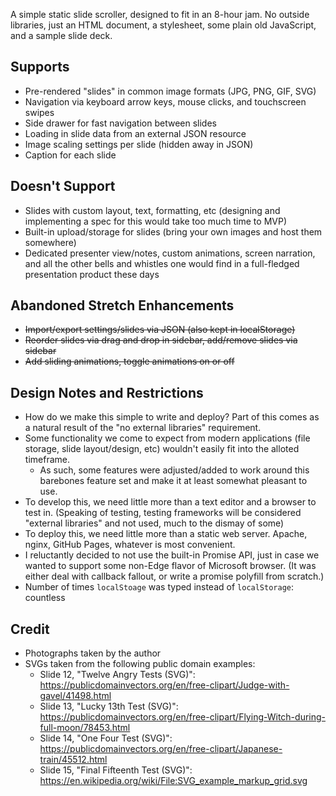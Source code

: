 A simple static slide scroller, designed to fit in an 8-hour jam. No outside libraries, just an HTML document, a stylesheet, some plain old JavaScript, and a sample slide deck.

## Supports
- Pre-rendered "slides" in common image formats (JPG, PNG, GIF, SVG)
- Navigation via keyboard arrow keys, mouse clicks, and touchscreen swipes
- Side drawer for fast navigation between slides
- Loading in slide data from an external JSON resource 
- Image scaling settings per slide (hidden away in JSON)
- Caption for each slide

## Doesn't Support
- Slides with custom layout, text, formatting, etc (designing and implementing a spec for this would take too much time to MVP)
- Built-in upload/storage for slides (bring your own images and host them somewhere)
- Dedicated presenter view/notes, custom animations, screen narration, and all the other bells and whistles one would find in a full-fledged presentation product these days

## Abandoned Stretch Enhancements
- ~~Import/export settings/slides via JSON (also kept in localStorage)~~
- ~~Reorder slides via drag and drop in sidebar, add/remove slides via sidebar~~
- ~~Add sliding animations, toggle animations on or off~~

## Design Notes and Restrictions
- How do we make this simple to write and deploy? Part of this comes as a natural result of the "no external libraries" requirement.
- Some functionality we come to expect from modern applications (file storage, slide layout/design, etc) wouldn't easily fit into the alloted timeframe.
  - As such, some features were adjusted/added to work around this barebones feature set and make it at least somewhat pleasant to use.
- To develop this, we need little more than a text editor and a browser to test in. (Speaking of testing, testing frameworks will be considered "external libraries" and not used, much to the dismay of some)
- To deploy this, we need little more than a static web server. Apache, nginx, GitHub Pages, whatever is most convenient.
- I reluctantly decided to not use the built-in Promise API, just in case we wanted to support some non-Edge flavor of Microsoft browser. (It was either deal with callback fallout, or write a promise polyfill from scratch.)
- Number of times `localStoage` was typed instead of `localStorage`: countless

## Credit
- Photographs taken by the author
- SVGs taken from the following public domain examples:
  - Slide 12, "Twelve Angry Tests (SVG)": https://publicdomainvectors.org/en/free-clipart/Judge-with-gavel/41498.html
  - Slide 13, "Lucky 13th Test (SVG)": https://publicdomainvectors.org/en/free-clipart/Flying-Witch-during-full-moon/78453.html
  - Slide 14, "One Four Test (SVG)": https://publicdomainvectors.org/en/free-clipart/Japanese-train/45512.html
  - Slide 15, "Final Fifteenth Test (SVG)": https://en.wikipedia.org/wiki/File:SVG_example_markup_grid.svg